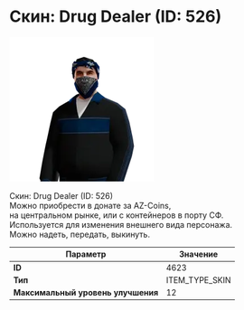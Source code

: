 # Скин: Drug Dealer (ID: 526)

![Item Image](../img/4623.webp?raw=true)

Скин: Drug Dealer (ID: 526)<br>Можно приобрести в донате за AZ-Coins,<br>на центральном рынке, или с контейнеров в порту СФ.<br>Используется для изменения внешнего вида персонажа. <br>Можно надеть, передать, выкинуть.


| Параметр | Значение |
|----------|----------|
| **ID** | 4623 |
| **Тип** | ITEM_TYPE_SKIN |
| **Максимальный уровень улучшения** | 12 |

